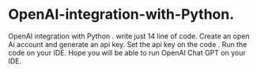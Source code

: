 # OpenAI-integration-with-Python.
OpenAI integration with Python . write just 14 line of code.
Create an open Ai account and generate an api key.
Set the api key on the code .
Run the code on your IDE.
Hope you will be able to run OpenAI Chat GPT on your IDE.

